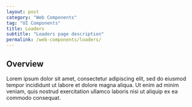 ```yaml
---
layout: post
category: "Web Components"
tag: "UI Components"
title: Loaders
subtitle: "Loaders page description"
permalink: /web-components/loaders/
---
```


## Overview

Lorem ipsum dolor sit amet, consectetur adipiscing elit, sed do eiusmod tempor incididunt ut labore et dolore magna aliqua. Ut enim ad minim veniam, quis nostrud exercitation ullamco laboris nisi ut aliquip ex ea commodo consequat.